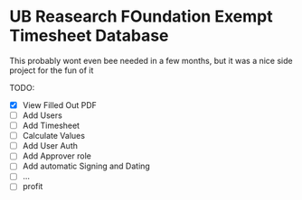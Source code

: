 # UB Reasearch FOundation Exempt Timesheet Database

This probably wont even bee needed in a few months, but it was a nice side project for the fun of it

TODO:
- [x] View Filled Out PDF
- [ ] Add Users
- [ ] Add Timesheet
- [ ] Calculate Values
- [ ] Add User Auth
- [ ] Add Approver role
- [ ] Add automatic Signing and Dating
- [ ] ...
- [ ] profit
